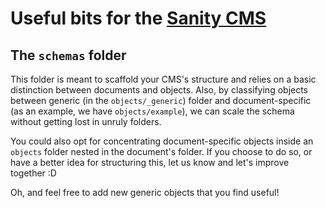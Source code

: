 # Useful bits for the [Sanity CMS](https://sanity.io)

## The `schemas` folder

This folder is meant to scaffold your CMS's structure and relies on a basic distinction between documents and objects. Also, by classifying objects between generic (in the `objects/_generic`) folder and document-specific (as an example, we have `objects/example`), we can scale the schema without getting lost in unruly folders.

You could also opt for concentrating document-specific objects inside an `objects` folder nested in the document's folder. If you choose to do so, or have a better idea for structuring this, let us know and let's improve together :D

Oh, and feel free to add new generic objects that you find useful!